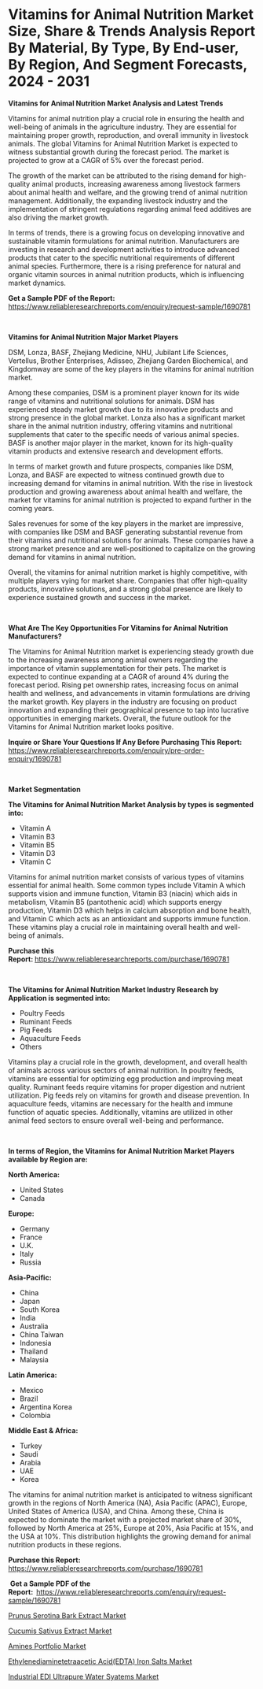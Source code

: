 <p><h1>Vitamins for Animal Nutrition Market Size, Share & Trends Analysis Report By Material, By Type, By End-user, By Region, And Segment Forecasts, 2024 - 2031</h1></p><p><strong>Vitamins for Animal Nutrition Market Analysis and Latest Trends</strong></p>
<p><p>Vitamins for animal nutrition play a crucial role in ensuring the health and well-being of animals in the agriculture industry. They are essential for maintaining proper growth, reproduction, and overall immunity in livestock animals. The global Vitamins for Animal Nutrition Market is expected to witness substantial growth during the forecast period. The market is projected to grow at a CAGR of 5% over the forecast period.</p><p>The growth of the market can be attributed to the rising demand for high-quality animal products, increasing awareness among livestock farmers about animal health and welfare, and the growing trend of animal nutrition management. Additionally, the expanding livestock industry and the implementation of stringent regulations regarding animal feed additives are also driving the market growth.</p><p>In terms of trends, there is a growing focus on developing innovative and sustainable vitamin formulations for animal nutrition. Manufacturers are investing in research and development activities to introduce advanced products that cater to the specific nutritional requirements of different animal species. Furthermore, there is a rising preference for natural and organic vitamin sources in animal nutrition products, which is influencing market dynamics.</p></p>
<p><strong>Get a Sample PDF of the Report:&nbsp;</strong> <a href="https://www.reliableresearchreports.com/enquiry/request-sample/1690781">https://www.reliableresearchreports.com/enquiry/request-sample/1690781</a></p>
<p>&nbsp;</p>
<p><strong>Vitamins for Animal Nutrition Major Market Players</strong></p>
<p><p>DSM, Lonza, BASF, Zhejiang Medicine, NHU, Jubilant Life Sciences, Vertellus, Brother Enterprises, Adisseo, Zhejiang Garden Biochemical, and Kingdomway are some of the key players in the vitamins for animal nutrition market. </p><p>Among these companies, DSM is a prominent player known for its wide range of vitamins and nutritional solutions for animals. DSM has experienced steady market growth due to its innovative products and strong presence in the global market. Lonza also has a significant market share in the animal nutrition industry, offering vitamins and nutritional supplements that cater to the specific needs of various animal species. BASF is another major player in the market, known for its high-quality vitamin products and extensive research and development efforts.</p><p>In terms of market growth and future prospects, companies like DSM, Lonza, and BASF are expected to witness continued growth due to increasing demand for vitamins in animal nutrition. With the rise in livestock production and growing awareness about animal health and welfare, the market for vitamins for animal nutrition is projected to expand further in the coming years.</p><p>Sales revenues for some of the key players in the market are impressive, with companies like DSM and BASF generating substantial revenue from their vitamins and nutritional solutions for animals. These companies have a strong market presence and are well-positioned to capitalize on the growing demand for vitamins in animal nutrition.</p><p>Overall, the vitamins for animal nutrition market is highly competitive, with multiple players vying for market share. Companies that offer high-quality products, innovative solutions, and a strong global presence are likely to experience sustained growth and success in the market.</p></p>
<p>&nbsp;</p>
<p><strong>What Are The Key Opportunities For Vitamins for Animal Nutrition Manufacturers?</strong></p>
<p><p>The Vitamins for Animal Nutrition market is experiencing steady growth due to the increasing awareness among animal owners regarding the importance of vitamin supplementation for their pets. The market is expected to continue expanding at a CAGR of around 4% during the forecast period. Rising pet ownership rates, increasing focus on animal health and wellness, and advancements in vitamin formulations are driving the market growth. Key players in the industry are focusing on product innovation and expanding their geographical presence to tap into lucrative opportunities in emerging markets. Overall, the future outlook for the Vitamins for Animal Nutrition market looks positive.</p></p>
<p><strong>Inquire or Share Your Questions If Any Before Purchasing This Report:</strong> <a href="https://www.reliableresearchreports.com/enquiry/pre-order-enquiry/1690781">https://www.reliableresearchreports.com/enquiry/pre-order-enquiry/1690781</a></p>
<p>&nbsp;</p>
<p><strong>Market Segmentation</strong></p>
<p><strong>The Vitamins for Animal Nutrition Market Analysis by types is segmented into:</strong></p>
<p><ul><li>Vitamin A</li><li>Vitamin B3</li><li>Vitamin B5</li><li>Vitamin D3</li><li>Vitamin C</li></ul></p>
<p><p>Vitamins for animal nutrition market consists of various types of vitamins essential for animal health. Some common types include Vitamin A which supports vision and immune function, Vitamin B3 (niacin) which aids in metabolism, Vitamin B5 (pantothenic acid) which supports energy production, Vitamin D3 which helps in calcium absorption and bone health, and Vitamin C which acts as an antioxidant and supports immune function. These vitamins play a crucial role in maintaining overall health and well-being of animals.</p></p>
<p><strong>Purchase this Report:&nbsp;</strong><a href="https://www.reliableresearchreports.com/purchase/1690781">https://www.reliableresearchreports.com/purchase/1690781</a></p>
<p>&nbsp;</p>
<p><strong>The Vitamins for Animal Nutrition Market Industry Research by Application is segmented into:</strong></p>
<p><ul><li>Poultry Feeds</li><li>Ruminant Feeds</li><li>Pig Feeds</li><li>Aquaculture Feeds</li><li>Others</li></ul></p>
<p><p>Vitamins play a crucial role in the growth, development, and overall health of animals across various sectors of animal nutrition. In poultry feeds, vitamins are essential for optimizing egg production and improving meat quality. Ruminant feeds require vitamins for proper digestion and nutrient utilization. Pig feeds rely on vitamins for growth and disease prevention. In aquaculture feeds, vitamins are necessary for the health and immune function of aquatic species. Additionally, vitamins are utilized in other animal feed sectors to ensure overall well-being and performance.</p></p>
<p>&nbsp;</p>
<p><strong>In terms of Region, the Vitamins for Animal Nutrition Market Players available by Region are:</strong></p>
<p>
    <p> <strong> North America: </strong>
        <ul>
            <li>United States</li>
            <li>Canada</li>
        </ul>
        </p> 
    <p> <strong> Europe: </strong>
        <ul>
            <li>Germany</li>
            <li>France</li>
            <li>U.K.</li>
            <li>Italy</li>
            <li>Russia</li>
        </ul>
        </p> 
    <p> <strong> Asia-Pacific: </strong>
        <ul>
            <li>China</li>
            <li>Japan</li>
            <li>South Korea</li>
            <li>India</li>
            <li>Australia</li>
            <li>China Taiwan</li>
            <li>Indonesia</li>
            <li>Thailand</li>
            <li>Malaysia</li>
        </ul>
        </p> 
    <p> <strong> Latin America: </strong>
        <ul>
            <li>Mexico</li>
            <li>Brazil</li>
            <li>Argentina Korea</li>
            <li>Colombia</li>
        </ul>
        </p> 
    <p> <strong> Middle East & Africa: </strong>
        <ul>
            <li>Turkey</li>
            <li>Saudi</li>
            <li>Arabia</li>
            <li>UAE</li>
            <li>Korea</li>
        </ul>
    </p>
    </p>
<p><p>The vitamins for animal nutrition market is anticipated to witness significant growth in the regions of North America (NA), Asia Pacific (APAC), Europe, United States of America (USA), and China. Among these, China is expected to dominate the market with a projected market share of 30%, followed by North America at 25%, Europe at 20%, Asia Pacific at 15%, and the USA at 10%. This distribution highlights the growing demand for animal nutrition products in these regions.</p></p>
<p><strong>Purchase this Report: </strong><a href="https://www.reliableresearchreports.com/purchase/1690781">https://www.reliableresearchreports.com/purchase/1690781</a></p>
<p>&nbsp;<strong>Get a Sample PDF of the Report:&nbsp;&nbsp;</strong><a href="https://www.reliableresearchreports.com/enquiry/request-sample/1690781">https://www.reliableresearchreports.com/enquiry/request-sample/1690781</a></p>
<p><strong></strong></p>
<p><p><a href="https://issuu.com/reportprime-2/docs/prunus-serotina-bark-extract-market-size-2030.pptx">Prunus Serotina Bark Extract Market</a></p><p><a href="https://issuu.com/reportprime-2/docs/cucumis-sativus-extract-market-size-2030.pptx">Cucumis Sativus Extract Market</a></p><p><a href="https://github.com/nancykennedykellievqfqt2/Market-Research-Report-List-1/blob/main/amines-portfolio-market.md">Amines Portfolio Market</a></p><p><a href="https://github.com/timeliteaut/Market-Research-Report-List-1/blob/main/ethylenediaminetetraacetic-acidedta-iron-salts-market.md">Ethylenediaminetetraacetic Acid(EDTA) Iron Salts Market</a></p><p><a href="https://github.com/seekum/Market-Research-Report-List-1/blob/main/industrial-edi-ultrapure-water-syatems-market.md">Industrial EDI Ultrapure Water Syatems Market</a></p></p>